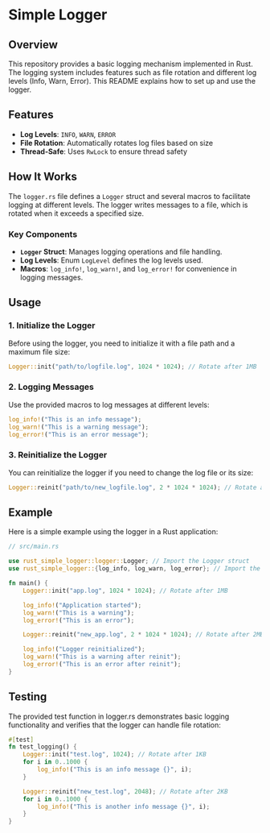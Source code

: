 # Simple Logger

## Overview

This repository provides a basic logging mechanism implemented in Rust. The logging system includes features such as file rotation and different log levels (Info, Warn, Error). This README explains how to set up and use the logger.

## Features

- **Log Levels**: `INFO`, `WARN`, `ERROR`
- **File Rotation**: Automatically rotates log files based on size
- **Thread-Safe**: Uses `RwLock` to ensure thread safety

## How It Works

The `logger.rs` file defines a `Logger` struct and several macros to facilitate logging at different levels. The logger writes messages to a file, which is rotated when it exceeds a specified size.

### Key Components

- **`Logger` Struct**: Manages logging operations and file handling.
- **Log Levels**: Enum `LogLevel` defines the log levels used.
- **Macros**: `log_info!`, `log_warn!`, and `log_error!` for convenience in logging messages.

## Usage

### 1. Initialize the Logger

Before using the logger, you need to initialize it with a file path and a maximum file size:

```rust
Logger::init("path/to/logfile.log", 1024 * 1024); // Rotate after 1MB
```

### 2. Logging Messages
Use the provided macros to log messages at different levels:

```rust
log_info!("This is an info message");
log_warn!("This is a warning message");
log_error!("This is an error message");
```

### 3. Reinitialize the Logger

You can reinitialize the logger if you need to change the log file or its size:

```rust
Logger::reinit("path/to/new_logfile.log", 2 * 1024 * 1024); // Rotate after 2MB
```

## Example
Here is a simple example using the logger in a Rust application:

```rust
// src/main.rs

use rust_simple_logger::logger::Logger; // Import the Logger struct
use rust_simple_logger::{log_info, log_warn, log_error}; // Import the macros

fn main() {
    Logger::init("app.log", 1024 * 1024); // Rotate after 1MB

    log_info!("Application started");
    log_warn!("This is a warning");
    log_error!("This is an error");

    Logger::reinit("new_app.log", 2 * 1024 * 1024); // Rotate after 2MB

    log_info!("Logger reinitialized");
    log_warn!("This is a warning after reinit");
    log_error!("This is an error after reinit");
}

```

## Testing
The provided test function in logger.rs demonstrates basic logging functionality and verifies that the logger can handle file rotation:

```rust
#[test]
fn test_logging() {
    Logger::init("test.log", 1024); // Rotate after 1KB
    for i in 0..1000 {
        log_info!("This is an info message {}", i);
    }

    Logger::reinit("new_test.log", 2048); // Rotate after 2KB
    for i in 0..1000 {
        log_info!("This is another info message {}", i);
    }
}
```